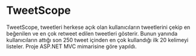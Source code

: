 # TweetScope

TweetScope, tweetleri herkese açık olan kullanıcıların tweetlerini çekip en beğenilen ve en çok retweet edilen tweetleri gösterir.
Bunun yanında kullanıcıların attığı son 250 tweet içinden en çok kullandığı ilk 20 kelimeyi listeler.
Proje ASP.NET MVC mimarisine göre yapıldı.
